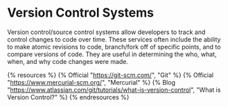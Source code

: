 # Version Control Systems

Version control/source control systems allow developers to track and control changes to code over time. These services often include the ability to make atomic revisions to code, branch/fork off of specific points, and to compare versions of code. They are useful in determining the who, what, when, and why code changes were made.


{% resources %}
  {% Official "https://git-scm.com/", "Git" %}
  {% Official "https://www.mercurial-scm.org/", "Mercurial" %}
  {% Blog "https://www.atlassian.com/git/tutorials/what-is-version-control", "What is Version Control?" %}
{% endresources %}